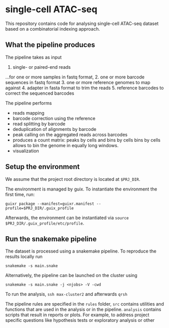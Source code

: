# single-cell ATAC-seq

This repository contains code for analysing single-cell ATAC-seq dataset
based on a combinatorial indexing approach.

## What the pipeline produces

The pipeline takes as input 
1. single- or paired-end reads 

...for one or more samples in fastq format, 
2. one or more barcode sequences in fastq format
3. one or more reference genomes to map against
4. adapter in fasta format to trim the reads
5. reference barcodes to correct the sequenced barcodes

The pipeline performs
* reads mapping
* barcode correction using the reference
* read splitting by barcode
* deduplication of alignments by barcode
* peak calling on the aggregated reads across barcodes
* produces a count matrix: peaks by cells and bins by cells
 bins by cells allows to bin the genome in equally long windows.
* visualization
## Setup the environment
We assume that the project root directory is located at `$PRJ_DIR`.

The environment is managed by guix.
To instantiate the environment the first time, run:

`guixr package --manifest=guixr.manifest --profile=$PRJ_DIR/.guix_profile`

Afterwards, the environment can be instantiated via
`source $PRJ_DIR/.guix_profile/etc/profile`.

## Run the snakemake pipeline

The dataset is processed using a snakemake pipeline. To reproduce the results
locally run
```
snakemake -s main.snake
```

Alternatively, the pipeline can be launched on the cluster using
```
snakemake -s main.snake -j <njobs> -V -cwd
```

To run the analysis, `ssh max-cluster2` and
afterwards `qrsh`

The pipeline rules are specified in the `rules` folder,
`src` contains utilities and functions that are used in the
analysis or in the pipeline.
`analysis` contains scripts that result in reports or plots.
For example, to address project specific questions
like hypothesis tests or exploratory analysis or other

